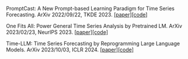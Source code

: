 PromptCast: A New Prompt-based Learning Paradigm for Time Series Forecasting. ArXiv 2022/09/22, TKDE 2023. [[paper]](https://arxiv.org/abs/2210.08964)[[code]](https://github.com/HaoUNSW/PISA)

One Fits All: Power General Time Series Analysis by Pretrained LM. ArXiv 2023/02/23, NeurIPS 2023. [[paper]](https://arxiv.org/abs/2302.11939)[[code]](https://github.com/DAMO-DI-ML/NeurIPS2023-One-Fits-All)

Time-LLM: Time Series Forecasting by Reprogramming Large Language Models. ArXiv 2023/10/03, ICLR 2024. [[paper]](https://arxiv.org/abs/2310.01728)[[code]](https://github.com/KimMeen/Time-LLM)

